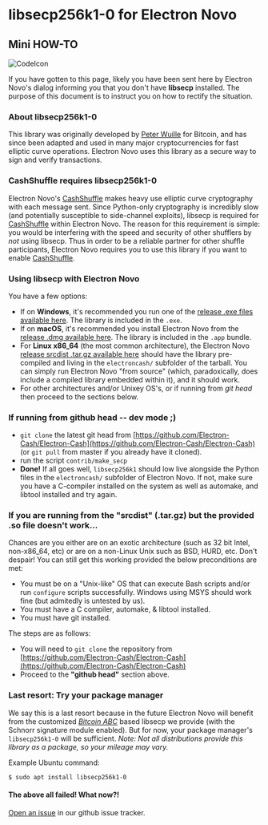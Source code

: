 # libsecp256k1-0 for Electron Novo
## Mini HOW-TO

![CodeIcon](https://img.icons8.com/color/96/000000/smartphone-cpu.png)

If you have gotten to this page, likely you have been sent here by Electron Novo's  dialog informing you that you don't have **libsecp** installed.  The purpose of this document is to instruct you on how to rectify the situation.

### About libsecp256k1-0

This library was originally developed by [Peter Wuille](https://twitter.com/pwuille?lang=en) for Bitcoin, and has since been adapted and used in many major cryptocurrencies for fast elliptic curve operations.  Electron Novo uses this library as a secure way to sign and verify transactions.

### CashShuffle requires libsecp256k1-0

Electron Novo's [CashShuffle](https://www.cashshuffle.com) makes heavy use elliptic curve cryptography with each message sent.  Since Python-only cryptography is incredibly slow (and potentially susceptible to side-channel exploits), libsecp is required for [CashShuffle](https://www.cashshuffle.com) within Electron Novo.  The reason for this requirement is simple: you would be interfering with the speed and security of other shufflers by *not* using libsecp. Thus in order to be a reliable partner for other shuffle participants, Electron Novo requires you to use this library if you want to enable [CashShuffle](https://www.cashshuffle.com).

### Using libsecp with Electron Novo

You have a few options:

  - If on **Windows**, it's recommended you run one of the [release .exe files available here](https://www.electroncash.org/#download). The library is included in the `.exe`.
  - If on **macOS**, it's recommended you install Electron Novo from the [release .dmg available here](https://www.electroncash.org/#download). The library is included in the `.app` bundle.
  - For **Linux x86_64** (the most common architecture), the Electron Novo [release srcdist .tar.gz available here](https://www.electroncash.org/#download) should have the library pre-compiled and living in the `electroncash/` subfolder of the tarball. You can simply run Electron Novo "from source" (which, paradoxically, does include a compiled library embedded within it), and it should work.
  - For other architectures and/or Unixey OS's, or if running from *git head* then proceed to the sections below.

### If running from github head -- dev mode ;)

   - `git clone` the latest git head from [https://github.com/Electron-Cash/Electron-Cash](https://github.com/Electron-Cash/Electron-Cash) (or `git pull` from master if you already  have it cloned).
   - run the script `contrib/make_secp`
   - **Done!** If all goes well, `libsecp256k1` should low live alongside the Python files in the `electroncash/` subfolder of Electron Novo.  If not, make sure you have a C-compiler installed on the system as well as automake, and libtool installed and try again.

### If you are running from the "srcdist" (.tar.gz) but the provided .so file doesn't work...

Chances are you either are on an exotic architecture (such as 32 bit Intel, non-x86_64, etc) or are on a non-Linux Unix such as BSD, HURD, etc.  Don't despair! You can still get this working provided the below preconditions are met:

- You must be on a "Unix-like" OS that can execute Bash scripts and/or run `configure` scripts successfully.  Windows using MSYS should work fine (but admitedly is untested by us).
- You must have a C compiler, automake, & libtool installed.
- You must have git installed.

The steps are as follows:

   - You will need to `git clone` the repository from [https://github.com/Electron-Cash/Electron-Cash](https://github.com/Electron-Cash/Electron-Cash)
   - Proceed to the **"github head"** section above.

### Last resort: Try your package manager

We say this is a last resort because in the future Electron Novo will benefit from the customized *[Bitcoin ABC](https://github.com/Bitcoin-ABC/bitcoin-abc/tree/master/src/secp256k1)* based libsecp we provide (with the Schnorr signature module enabled).  But for now, your package manager's `libsecp256k1-0` will be sufficient.  *Note: Not all distributions provide this library as a package, so your mileage may vary.*

Example Ubuntu command:
```
$ sudo apt install libsecp256k1-0
```

#### The above all failed! What now?!

[Open an issue](https://github.com/Electron-Cash/Electron-Cash/issues) in our github issue tracker.
